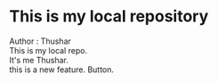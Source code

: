 # This is my local repository
Author : Thushar
<br/>
This is my local repo.
<br/>
It's me Thushar.
<br/>
this is a new feature.
Button.